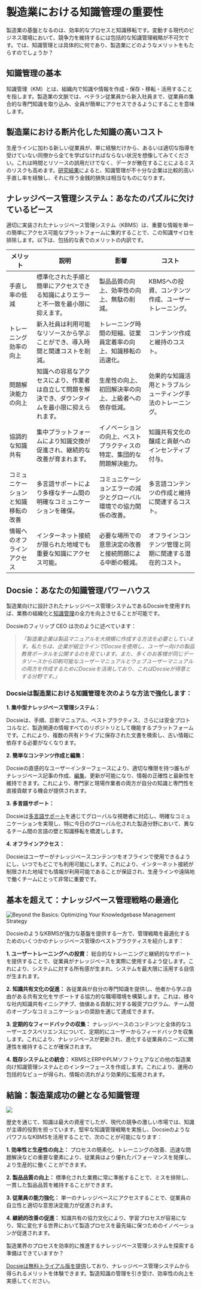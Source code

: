 # 製造業における知識管理の重要性

製造業の基盤となるのは、効率的なプロセスと知識移転です。変動する現代のビジネス環境において、競争力を維持するには包括的な知識管理戦略が不可欠です。では、知識管理とは具体的に何であり、製造業にどのようなメリットをもたらすのでしょうか？

## 知識管理の基本

知識管理（KM）とは、組織内で知識や情報を作成・保存・移転・活用することを指します。製造業の文脈では、ベテラン従業員から新入社員まで、従業員の集合的な専門知識を取り込み、全員が簡単にアクセスできるようにすることを意味します。

## 製造業における断片化した知識の高いコスト

生産ラインに加わる新しい従業員が、単に経験だけから、あるいは適切な指導を受けていない同僚から全てを学ばなければならない状況を想像してみてください。これは時間とリソースの誤用だけでなく、データが散在することによるミスのリスクも高めます。[研究結果](https://scholarhub.ui.ac.id/cgi/viewcontent.cgi?article=1049&context=jid)によると、知識管理が不十分な企業は比較的高い手直し率を経験し、それに伴う金銭的損失は相当なものになります。

## ナレッジベース管理システム：あなたのパズルに欠けているピース

適切に実装されたナレッジベース管理システム（KBMS）は、重要な情報を単一の簡単にアクセス可能なプラットフォームに集約することで、この知識サイロを排除します。以下は、包括的な表でのメリットの内訳です。

|メリット|説明|影響|コスト|
|-|-|-|-|
|手直し率の低減|標準化された手順と簡単にアクセスできる知識によりエラーと不一致を最小限に抑えます。|製品品質の向上、効率性の向上、無駄の削減。|KBMSへの投資、コンテンツ作成、ユーザートレーニング。|
|トレーニング効率の向上|新入社員は利用可能なリソースから学ぶことができ、導入時間と関連コストを削減。|トレーニング時間の短縮、従業員定着率の向上、知識移転の迅速化。|コンテンツ作成と維持のコスト。|
|問題解決能力の向上|知識への容易なアクセスにより、作業者は自立して問題を解決でき、ダウンタイムを最小限に抑えられます。|生産性の向上、初回解決率の向上、上級者への依存低減。|効果的な知識活用とトラブルシューティング手法のトレーニング。|
|協調的な知識共有|集中プラットフォームにより知識交換が促進され、継続的な改善が育まれます。|イノベーションの向上、ベストプラクティスの特定、集団的な問題解決能力。|知識共有文化の醸成と貢献へのインセンティブ付与。|
|コミュニケーションと知識移転の改善|多言語サポートにより多様なチーム間の明確なコミュニケーションを確保。|コミュニケーションエラーの減少とグローバル環境での協力関係の改善。|多言語コンテンツの作成と維持に関連するコスト。|
|情報へのオフラインアクセス|インターネット接続が限られた地域でも重要な知識にアクセス可能。|必要な場所での意思決定の改善と接続問題による中断の軽減。|オフラインコンテンツ管理と同期に関連する潜在的コスト。|

## Docsie：あなたの知識管理パワーハウス

製造業向けに設計されたナレッジベース管理システムであるDocsieを使用すれば、業務の組織化と[知識管理](https://site.docsie.io/internal-knowledge-base)の全力を向上させることが可能です。

Docsieのフィリップ CEO は次のように述べています：

> *「製造業企業は製品マニュアルを大規模に作成する方法を必要としています。私たちは、企業が組立ラインでDocsieを使用し、ユーザー向けの製品教育ポータルを公開するのを見ています。また、多くのお客様が同じデータソースから印刷可能なユーザーマニュアルとウェブユーザーマニュアルの両方を作成するためにDocsieを活用しており、これはDocsieが得意とする分野です。」*

### Docsieは製造業における知識管理を次のような方法で強化します：

**1. 集中型ナレッジベース管理システム：**

Docsieは、手順、診断マニュアル、ベストプラクティス、さらには安全プロトコルなど、製造関連の情報すべてのリポジトリとして機能するプラットフォームです。これにより、複数の共有ドライブに保存された文書を検索し、古い情報に依存する必要がなくなります。

**2. 簡単なコンテンツ作成と編集：**

Docsieの直感的なユーザーインターフェースにより、適切な権限を持つ誰もがナレッジベース記事の作成、[編集](https://site.docsie.io/online-markdown-editor)、更新が可能になり、情報の正確性と最新性を維持できます。これにより、専門家と現場作業者の両方が自分の知識と専門性を直接貢献する機会が提供されます。

**3. 多言語サポート：**

Docsieは[多言語サポート](https://site.docsie.io/documentation-with-multiple-versions-and-languages)を通じてグローバルな視聴者に対応し、明確なコミュニケーションを実現し、特に今日のグローバル化された製造分野において、異なるチーム間の言語の壁と知識移転を橋渡しします。

**4. オフラインアクセス：**

Docsieはユーザーがナレッジベースコンテンツをオフラインで使用できるようにし、いつでもどこでも利用可能にします。これにより、インターネット接続が制限された地域でも情報が利用可能であることが保証され、生産ラインや遠隔地で働くチームにとって非常に重要です。

## 基本を超えて：ナレッジベース管理戦略の最適化

![Beyond the Basics: Optimizing Your Knowledgebase Management Strategy](https://cdn.docsie.io/workspace_PfNzfGj3YfKKtTO4T/doc_QiqgSuNoJpspcExF3/file_skAj4Bw1rZ2PFGW56/image1.png)

DocsieのようなKBMSが強力な基盤を提供する一方で、管理戦略を最適化するためのいくつかのナレッジベース管理のベストプラクティスを紹介します：

**1. ユーザートレーニングへの投資：** 総合的なトレーニングと継続的なサポートを提供することで、従業員がナレッジベースを実際に使用するよう促します。これにより、システムに対する所有感が生まれ、システムを最大限に活用する自信が生まれます。

**2. 知識共有文化の促進：** 各従業員が自分の専門知識を提供し、他者から学ぶ自由がある共有文化をサポートする協力的な職場環境を構築します。これは、様々な社内知識共有イニシアチブ、価値ある貢献に対する報奨プログラム、チーム間のオープンなコミュニケーションの奨励を通じて達成できます。

**3. 定期的なフィードバックの収集：** ナレッジベースのコンテンツと全体的なユーザーエクスペリエンスについて、定期的にユーザーからフィードバックを収集します。これにより、ナレッジベースが更新され、進化する従業員のニーズに関連性を維持することが確保されます。

**4. 既存システムとの統合：** KBMSとERPやPLMソフトウェアなどの他の製造業向け知識管理システムとのインターフェースを作成します。これにより、運用の包括的なビューが得られ、情報の流れがより効果的に監視されます。

## 結論：製造業成功の鍵となる知識管理

![](https://cdn.docsie.io/workspace_PfNzfGj3YfKKtTO4T/doc_QiqgSuNoJpspcExF3/file_lyZYck9O3yP8dWaYX/image2.png)

歴史を通じて、知識は最大の資産でしたが、現代の競争の激しい市場では、知識が主導的役割を担っています。堅牢な知識管理戦略を実施し、DocsieのようなパワフルなKBMSを活用することで、次のことが可能になります：

**1. 効率性と生産性の向上：** プロセスの簡素化、トレーニングの改善、迅速な問題解決などの重要な要素により、従業員はより優れたパフォーマンスを発揮し、より生産的に働くことができます。

**2. 製品品質の向上：** 標準化された業務に常に準拠することで、ミスを排除し、一貫した製品品質を維持することができます。

**3. 従業員の能力強化：** 単一のナレッジベースにアクセスすることで、従業員の自立性と適切な意思決定能力が促進されます。

**4. 継続的改善の促進：** 知識共有の協力文化により、学習プロセスが容易になり、常に変化する世界において製造プロセスを最先端に保つためのイノベーションが促進されます。

製造業界のプロセスを効率的に推進するナレッジベース管理システムを探索する準備はできていますか？

[Docsieは無料トライアル版を提供](https://www.docsie.io/self-writing-documentation/pricing/)しており、ナレッジベース管理システムから得られるメリットを体験できます。製造知識の管理を引き受け、効率性の向上を実感してください。